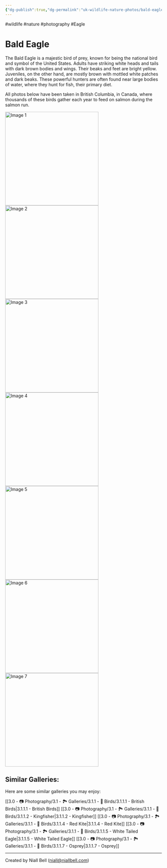 ```yaml
---
{"dg-publish":true,"dg-permalink":"uk-wildlife-nature-photos/bald-eagle/","permalink":"/uk-wildlife-nature-photos/bald-eagle/","title":"Bald Eagle","hide":true,"tags":["wildlife","nature","photography","Eagle"],"noteIcon":null,"created":"2025-01-20T19:17:36.834-08:00","updated":"2025-01-20T19:29:22.295-08:00"}
---
```


#wildlife #nature #photography #Eagle 
# Bald Eagle

The Bald Eagle is a majestic bird of prey, known for being the national bird and symbol of the United States. Adults have striking white heads and tails with dark brown bodies and wings. Their beaks and feet are bright yellow. Juveniles, on the other hand, are mostly brown with mottled white patches and dark beaks. These powerful hunters are often found near large bodies of water, where they hunt for fish, their primary diet.

All photos below have been taken in British Columbia, in Canada, where thousands of these birds gather each year to feed on salmon during the salmon run.
<br>
<div class="gallery">
    <a href="https://i.imgur.com/8fiFvO2.jpeg" data-fancybox="gallery">
        <img src="https://i.imgur.com/8fiFvO2.jpeg" alt="Image 1" width="300">
    </a>
    <a href="https://i.imgur.com/2QJ1hqd.jpeg" data-fancybox="gallery">
        <img src="https://i.imgur.com/2QJ1hqd.jpeg" alt="Image 2" width="300">
    </a>
    <a href="https://i.imgur.com/lugkTJK.jpeg" data-fancybox="gallery">
        <img src="https://i.imgur.com/lugkTJK.jpeg" alt="Image 3" width="300">
    </a>
    <a href="https://i.imgur.com/FEpNXc5.jpeg" data-fancybox="gallery">
        <img src="https://i.imgur.com/FEpNXc5.jpeg" alt="Image 4" width="300">
    </a>
    <a href="https://i.imgur.com/u2jGyGd.jpeg" data-fancybox="gallery">
        <img src="https://i.imgur.com/u2jGyGd.jpeg" alt="Image 5" width="300">
    </a>
    <a href="https://i.imgur.com/T2ecO0s.jpeg" data-fancybox="gallery">
        <img src="https://i.imgur.com/T2ecO0s.jpeg" alt="Image 6" width="300">
    </a>
    <a href="https://i.imgur.com/YWitVZt.jpeg" data-fancybox="gallery">
        <img src="https://i.imgur.com/YWitVZt.jpeg" alt="Image 7" width="300">
    </a>
</div>

## Similar Galleries:

Here are some similar galleries you may enjoy:

[[3.0 - 📷 Photography/3.1 - 🏞️ Galleries/3.1.1 - 🦅 Birds/3.1.1.1 - British Birds\|3.1.1.1 - British Birds]]
[[3.0 - 📷 Photography/3.1 - 🏞️ Galleries/3.1.1 - 🦅 Birds/3.1.1.2 - Kingfisher\|3.1.1.2 - Kingfisher]]
[[3.0 - 📷 Photography/3.1 - 🏞️ Galleries/3.1.1 - 🦅 Birds/3.1.1.4 - Red Kite\|3.1.1.4 - Red Kite]]
[[3.0 - 📷 Photography/3.1 - 🏞️ Galleries/3.1.1 - 🦅 Birds/3.1.1.5 - White Tailed Eagle\|3.1.1.5 - White Tailed Eagle]]
[[3.0 - 📷 Photography/3.1 - 🏞️ Galleries/3.1.1 - 🦅 Birds/3.1.1.7 - Osprey\|3.1.1.7 - Osprey]]

---
Created by Niall Bell (niall@niallbell.com)